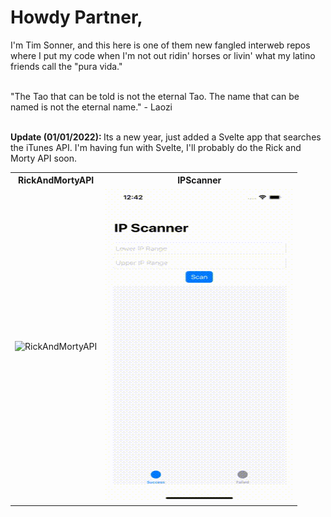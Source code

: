 <!DOCTYPE html />
<html lang="en">
	<body>
		<h1>Howdy Partner,</h1>
		<p>
			I'm Tim Sonner, and this here is one of them new fangled interweb repos where I put my code
			when I'm not out ridin' horses or livin' what my latino friends call the "pura vida."
		</p>
		<br>
"The Tao that can be told is not the eternal Tao. The name that can be named is not the eternal name." - Laozi
<br><br>
		<p>
			<strong> Update (01/01/2022): </strong>
			Its a new year, just added a Svelte app that searches the iTunes API. I'm having fun with Svelte, I'll probably do the Rick and Morty API soon.
			</p>
		<p>
		<table>
			<tr>
				<th>RickAndMortyAPI</th>
				<th>IPScanner</th>
			</tr>
			<tr>
				<td>
					<img
						alt="RickAndMortyAPI"
src="https://github.com/timsonner/RickAndMortyAPI/blob/7d96ffc0a6c96d7f5f0125b1df870f01da6fed96/RickAndMortyAPI.gif"
						width="300"
						height="500"
					/>
				</td>
				<td>
					<img
						alt="IPScanner"
						src="https://github.com/timsonner/IPScanner/blob/7a32478bf45e20d154f55c73e2117432637e847e/IPScanner.gif"
						width="300"
						height="500"
					/>
				</td>
			</tr>
		</table>
	</body>
</html>
